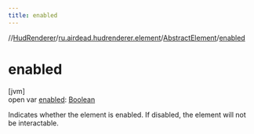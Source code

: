 ```yaml
---
title: enabled
---
```

//[HudRenderer](../../../index.html)/[ru.airdead.hudrenderer.element](../index.html)/[AbstractElement](index.html)/[enabled](enabled.html)



# enabled



[jvm]\
open var [enabled](enabled.html): [Boolean](https://kotlinlang.org/api/latest/jvm/stdlib/kotlin/-boolean/index.html)



Indicates whether the element is enabled. If disabled, the element will not be interactable.




